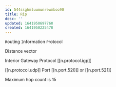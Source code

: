 ```yaml
---
id: 544ssghmluumunrewmboo90
title: Rip
desc: ''
updated: 1641950697760
created: 1641950225470
---
```



`R`outing `I`nformation `P`rotocol

Distance vector 

Interior Gateway Protocol [[n.protocol.igp]] 

[[n.protocol.udp]] Port [[n.port.520]] or [[n.port.521]]

Maximum hop count is 15 
